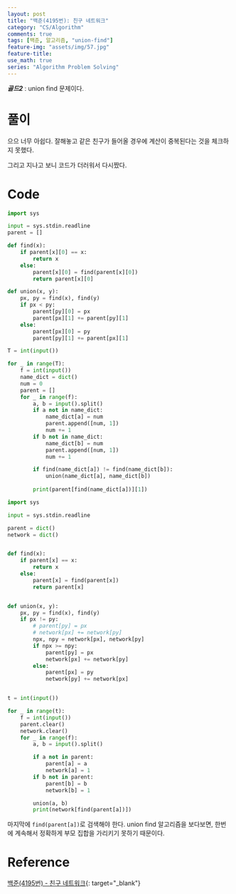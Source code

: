 ```yaml
---
layout: post
title: "백준(4195번): 친구 네트워크"
category: "CS/Algorithm"
comments: true
tags: [백준, 알고리즘, "union-find"]
feature-img: "assets/img/57.jpg"
feature-title:
use_math: true
series: "Algorithm Problem Solving"
---
```


**_골드2_** : union find 문제이다.

# 풀이

으으 너무 아쉽다. 잘해놓고 같은 친구가 들어올 경우에 계산이 중복된다는 것을 체크하지 못했다.

그리고 지나고 보니 코드가 더러워서 다시짰다.

# Code

```python
import sys

input = sys.stdin.readline
parent = []

def find(x):
    if parent[x][0] == x:
        return x
    else:
        parent[x][0] = find(parent[x][0])
        return parent[x][0]

def union(x, y):
    px, py = find(x), find(y)
    if px < py:
        parent[py][0] = px
        parent[px][1] += parent[py][1]
    else:
        parent[px][0] = py
        parent[py][1] += parent[px][1]

T = int(input())

for _ in range(T):
    f = int(input())
    name_dict = dict()
    num = 0
    parent = []
    for _ in range(f):
        a, b = input().split()
        if a not in name_dict:
            name_dict[a] = num
            parent.append([num, 1])
            num += 1
        if b not in name_dict:
            name_dict[b] = num
            parent.append([num, 1])
            num += 1

        if find(name_dict[a]) != find(name_dict[b]):
            union(name_dict[a], name_dict[b])
        
        print(parent[find(name_dict[a])][1])

```

```python
import sys

input = sys.stdin.readline

parent = dict()
network = dict()


def find(x):
    if parent[x] == x:
        return x
    else:
        parent[x] = find(parent[x])
        return parent[x]


def union(x, y):
    px, py = find(x), find(y)
    if px != py:
        # parent[py] = px
        # network[px] += network[py]
        npx, npy = network[px], network[py]
        if npx >= npy:
            parent[py] = px
            network[px] += network[py]
        else:
            parent[px] = py
            network[py] += network[px]


t = int(input())

for _ in range(t):
    f = int(input())
    parent.clear()
    network.clear()
    for _ in range(f):
        a, b = input().split()

        if a not in parent:
            parent[a] = a
            network[a] = 1
        if b not in parent:
            parent[b] = b
            network[b] = 1

        union(a, b)
        print(network[find(parent[a])])

```

마지막에 `find(parent[a])`로 검색해야 한다. union find 알고리즘을 보다보면, 한번에 계속해서 정확하게 부모 집합을 가리키기 못하기 때문이다.
# Reference

[백준(4195번) - 친구 네트워크](https://www.acmicpc.net/problem/4195){: target="\_blank"}
